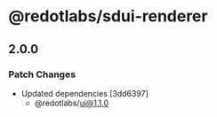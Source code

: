 # @redotlabs/sdui-renderer

## 2.0.0

### Patch Changes

- Updated dependencies [3dd6397]
  - @redotlabs/ui@1.1.0
